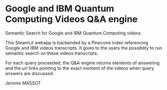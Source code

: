 # Google and IBM Quantum Computing Videos Q&A engine

Semantic Search for Google and IBM Quantum Computing videos

This SteamLit webapp is backended by a Pinecone index referencing Google and IBM videos transcripts.
It gives to the users the possiblity to run semantic search on these videos transcripts.

For each query proceeded, the Q&A engine returns elements of answering and the url links pointing to
the exact moment of the videos when query answers are discussed.

Jerome MASSOT
